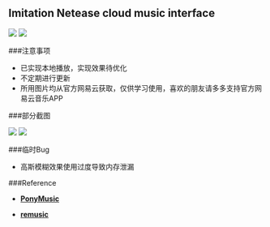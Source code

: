 ## Imitation Netease cloud music interface

![](https://img.shields.io/badge/license-Apache%202-blue.svg)
[![](https://img.shields.io/badge/API-19-orange.svg)](https://android-arsenal.com/api?level=19)

###注意事项
- 已实现本地播放，实现效果待优化
- 不定期进行更新
- 所用图片均从官方网易云获取，仅供学习使用，喜欢的朋友请多多支持官方网易云音乐APP

###部分截图

![](http://oasusatoz.bkt.clouddn.com/16-10-25/85352746.jpg)
![](http://oasusatoz.bkt.clouddn.com/16-10-25/27227405.jpg)


 
###临时Bug

- 高斯模糊效果使用过度导致内存泄漏

###Reference
- [**PonyMusic**](https://github.com/ChanWong21/PonyMusic)

- [**remusic**](https://github.com/aa112901/remusic)
